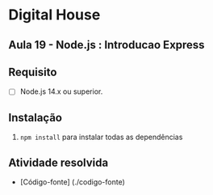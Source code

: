 # Digital House


## Aula 19 - Node.js : Introducao Express

## Requisito

- [ ] Node.js 14.x ou superior.

## Instalação

1. `npm install` para instalar todas as dependências

## Atividade resolvida

- [Código-fonte] (./codigo-fonte)